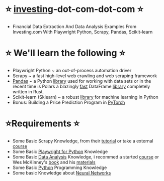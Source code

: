 # ⭐️ [investing](https://www.investing.com/)-dot-com-dot-com ⭐️
- Financial Data Extraction And Data Analysis Examples From Investing.com With Playwright Python, Scrapy, Pandas, Scikit-learn

# ⭐️ We'll learn the following ⭐️
- Playwright Python ~ an out-of-process automation driver
- Scrapy ~ a fast high-level web crawling and web scraping framework
- [Pandas](https://www.youtube.com/watch?v=LHBE6Q9XlzI) ~ a Python [library](https://pandas.pydata.org/docs/user_guide/10min.html) used for working with data sets or in the recent time is Polars a blazingly [fast](https://www.youtube.com/watch?v=VHqn7ufiilE) DataFrame [library](https://pola-rs.github.io/polars/py-polars/html/reference/) completely written in Rust.
- Scikit-learn (Sklearn) ~ a robust [library](https://scikit-learn.org/stable/getting_started.html) for machine learning in Python
- Bonus: Building a Price Prediction Program in [PyTorch](https://www.youtube.com/watch?v=Z_ikDlimN6A)

# ⭐️Requirements ⭐️
- Some Basic Scrapy Knowledge, from their [tutorial](https://docs.scrapy.org/en/latest/intro/tutorial.html) or take a external [course](https://www.udemy.com/course/advanced-web-scraping-with-python-using-scrapy-splash/)
- Some Basic [Playwright for Python](https://playwright.dev/python/) Knowledge
- Some Basic [Data Analysis](https://www.youtube.com/results?search_query=data+analysis+with+pandas) Knowledge, i recommed a started [course](https://www.udemy.com/course/data-analysis-with-pandas/) or Wes McKinney's [book](https://www.amazon.com/Python-Data-Analysis-Wrangling-Jupyter-dp-109810403X/dp/109810403X?&linkCode=sl1&tag=quantpytho-20&linkId=2d1788b1f52212848d18095cf9972e07&language=en_US&ref_=as_li_ss_tl) and his [materials](https://github.com/wesm/pydata-book)
- Some Basic [Python](https://docs.python.org/3/) Programming Knowledge
- Some basic Knowledge about [Neural Networks](https://www.youtube.com/watch?v=dPWYUELwIdM)
